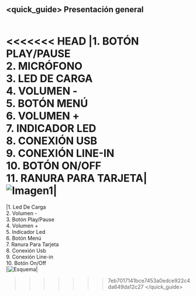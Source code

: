 ## <quick_guide> Presentación general

|  |  |
|:-------|:-------|
<<<<<<< HEAD
|1.	BOTÓN PLAY/PAUSE <br> 2.	MICRÓFONO <br> 3.	LED DE CARGA <br> 4. VOLUMEN - <br> 5.	BOTÓN MENÚ <br> 6. VOLUMEN +	<br> 7.	INDICADOR LED <br> 8.	CONEXIÓN USB <br> 9.	CONEXIÓN LINE-IN <br> 10. BOTÓN ON/OFF <br> 11. RANURA PARA TARJETA|![Imagen1](http://static.energysistem.com/images/manuals/42026/533417296090b.jpg)|
=======
|1.	Led De Carga<Br> 2.	Volumen - <Br> 3.	Botón Play/Pause  <Br> 4.  Volumen + <Br> 5. Indicador Led <Br> 6. Botón Menú<Br> 7. Ranura Para Tarjeta<Br> 8.	Conexión Usb<br> 9.	Conexión Line-in <br> 10. Botón On/Off <br>|![Esquema](http://static.energysistem.com/images/manuals/42026/53a15f5c56902.jpg)|
>>>>>>> 7eb7017141bce7453a0edce922c4da649da12c27
</quick_guide>
